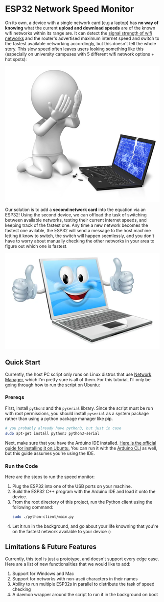 # ESP32 Network Speed Monitor

On its own, a device with a single network card (e.g a laptop) has **no way of knowing** what 
the current **upload and download speeds** are of the known wifi networks within its range are.
It can detect the 
[signal strength of wifi networks](https://techgrid.com/blog/wifi-signal-strength)
and the router's advertised maximum internet speed and switch to the fastest available 
networking accordingly, but this doesn't tell the whole story. This slow speed often leaves 
users looking something like this (especially on university campuses with 5 different wifi network options + hot spots):

![](./assets/sad_broken_computer_800_wht.jpg)

Our solution is to add a **second network card** into the equation via an ESP32! Using the 
second device, we can offload the task of switching between available networks, testing their 
current internet speeds, and keeping track of the fastest one. Any time a new network becomes 
the fastest one avilable, the ESP32 will send a message to the host machine letting it know 
to switch, the switch will happen seemlessly, and you don't have to worry about manually 
checking the other networks in your area to figure out which one is fastest.

![](./assets/happy-computer.jpg)

## Quick Start
Currently, the host PC script only runs on Linux distros that use
[Network Manager](https://networkmanager.dev/), which 
I'm pretty sure is all of them. For this tutorial, I'll only be going through how to run the 
script on Ubuntu:

### Prereqs
First, install `python3` and the `pyserial` library. Since the script must be run with 
root permissions, you should install `pyserial` as a system package rather than 
using a python package manager like pip.
```bash
# you probably already have python3, but just in case
sudo apt-get install python3 python3-serial 
```

Next, make sure that you have the Arduino IDE installed. 
[Here is the official guide for installing it on Ubuntu.](https://docs.arduino.cc/software/ide-v1/tutorials/Linux/) 
You can run it with the [Arduino CLI](https://github.com/arduino/arduino-cli) as well, 
but this guide assumes you're using the IDE.

### Run the Code
Here are the steps to run the speed monitor:
1. Plug the ESP32 into one of the USB ports on your machine.
2. Build the ESP32 C++ program with the Arduino IDE and load it onto the device.
3. From the root directory of this project, run the Python client using 
   the following command: 
    ```bash
    sudo ./python-client/main.py
    ```
4. Let it run in the background, and go about your life knowning that you're on the fastest 
   network available to your device :)

## Limitations & Future Features
Currently, this tool is just a prototype, and doesn't support every edge case. Here are a list 
of new functionalities that we would like to add:
1. Support for Windows and Mac
2. Support for networks with non-ascii characters in their names
3. Ability to run multiple ESP32s in parallel to distribute the task of speed checking
4. A daemon wrapper around the script to run it in the background on boot
